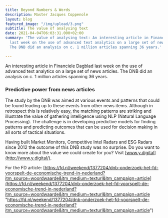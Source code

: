 ```yaml
---
title: Beyond Numbers & Words
description: Master Jacques Coppenole
layout: blog
featured_image: "/img/upload/3.png"
subtitle: The value of analysing text
date: 2021-04-04T06:03:31.000+02:00
summary: 'The value of analysing text: An interesting article in Financiele Dagblad
  last week on the use of advanced text analytics on a large set of news articles.
  The DNB did an analysis on c. 1 million articles spanning 36 years.'

---
```

An interesting article in Financiele Dagblad last week on the use of advanced text analytics on a large set of news articles. The DNB did an analysis on c. 1 million articles spanning 36 years.

### Predictive power from news articles

The study by the DNB was aimed at various events and patterns that could be found leading up to these events from other news items. Although in retrospect this is relatively easy, the matching patterns are striking and illustrate the value of gathering intelligence using NLP (Natural Language Processing). The challenge is in developing predictive models for finding patterns and predicting outcomes that can be used for decision making in all sorts of tactical situations.

Having built Market Monitors, Competitive Intel Radars and ESG Radars since 2012 the outcome of this DNB study was no surprise. Do you want to know more about the value we could create for you? Visit [www.y.digital](http://www.y.digital/).

For the FD article: [https://fd.nl/weekend/1377204/dnb-onderzoek-het-fd-voorspelt-de-economische-trend-in-nederland?itm_source=woordwaarde&itm_medium=texturl&itm_campaign=article](https://fd.nl/weekend/1377204/dnb-onderzoek-het-fd-voorspelt-de-economische-trend-in-nederland?itm_source=woordwaarde&itm_medium=texturl&itm_campaign=article "https://fd.nl/weekend/1377204/dnb-onderzoek-het-fd-voorspelt-de-economische-trend-in-nederland?itm_source=woordwaarde&itm_medium=texturl&itm_campaign=article")